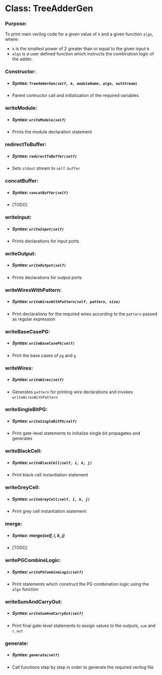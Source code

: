 # Class: TreeAdderGen

### Purpose: 
To print main verilog code for a given value of `k` and a given function `algo`, where:
- `k` is the smallest power of 2 greater than or equal to the given input `N`
- `algo` is a user defined function which instructs the combination logic of the adder.

### Constructor:
- ##### Syntax: `TreeAdderGen(self, k, moduleName, algo, outStream)`
- Parent contructor call and initialization of the required variables

### writeModule:
- ##### Syntax: `writeModule(self)`
- Prints the module declaration statement

### redirectToBuffer:
- ##### Syntax: `redirectToBuffer(self)`
- Sets `stdout` stream to `self.buffer`

### concatBuffer:
- ##### Syntax: `concatBuffer(self)`
- [TODO]

### writeInput:
- ##### Syntax: `writeInput(self)`
- Prints declarations for input ports

### writeOutput:
- ##### Syntax: `writeOutput(self)`
- Prints declarations for output ports

### writeWiresWithPattern:
- ##### Syntax: `writeWiresWithPattern(self, pattern, size)`
- Print declarations for the required wires according to the `pattern` passed as regular expression

### writeBaseCasePG:
- ##### Syntax: `writeBaseCasePG(self)`
- Print the base cases of `pg` and `g`

### writeWires:
- ##### Syntax: `writeWires(self)`
- Generates `pattern` for printing wire declarations and invokes `writeWiresWithPattern`

### writeSingleBitPG:
- ##### Syntax: `writeSingleBitPG(self)`
- Print gate-level statements to initialize single bit propagates and generates

### writeBlackCell:
- ##### Syntax: `writeBlackCell(self, i, k, j)`
- Print black cell instantiation statement

### writeGreyCell:
- ##### Syntax: `writeGreyCell(self, i, k, j)`
- Print grey cell instantiation statement

### merge:
- ##### Syntax: merge(self, i, k, j)
- [TODO]

### writePGCombineLogic:
- ##### Syntax: `writePGCombineLogic(self)`
- Print statements which construct the PG combination logic using the `algo` function

### writeSumAndCarryOut:
- ##### Syntax: `writeSumAndCarryOut(self)`
- Print final gate-level statements to assign values to the outputs, `sum` and `c_out`

### generate:
- ##### Syntax: `generate(self)`
- Call functions step by step in order to generate the required verilog file
